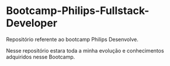 # Bootcamp-Philips-Fullstack-Developer
Repositório referente ao bootcamp Philips Desenvolve.

Nesse repositório estara toda a minha evolução e conhecimentos adquiridos nesse Bootcamp.
